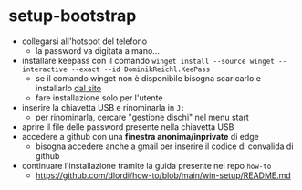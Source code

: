 # setup-bootstrap

- collegarsi all'hotspot del telefono
  - la password va digitata a mano...
- installare keepass con il comando `winget install --source winget --interactive --exact --id DominikReichl.KeePass`
  - se il comando winget non è disponibile bisogna scaricarlo e installarlo [dal sito](https://keepass.info/)
  - fare installazione solo per l'utente
- inserire la chiavetta USB e rinominarla in `J:`
  - per rinominarla, cercare "gestione dischi" nel menu start
- aprire il file delle password presente nella chiavetta USB
- accedere a github con una **finestra anonima/inprivate** di edge
  - bisogna accedere anche a gmail per inserire il codice di convalida di github
- continuare l'installazione tramite la guida presente nel repo `how-to`
  - https://github.com/dlordi/how-to/blob/main/win-setup/README.md
